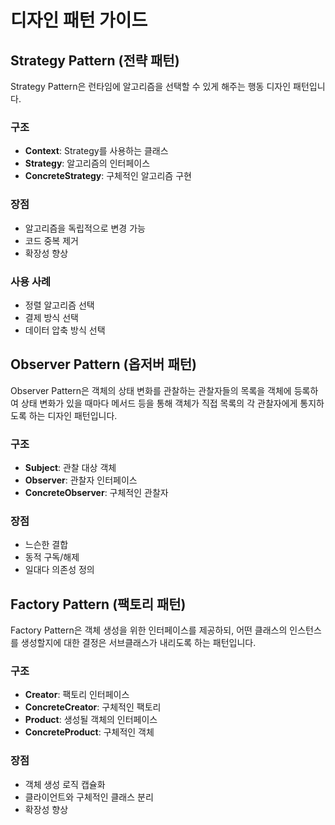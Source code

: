 # 디자인 패턴 가이드

## Strategy Pattern (전략 패턴)

Strategy Pattern은 런타임에 알고리즘을 선택할 수 있게 해주는 행동 디자인 패턴입니다.

### 구조
- **Context**: Strategy를 사용하는 클래스
- **Strategy**: 알고리즘의 인터페이스
- **ConcreteStrategy**: 구체적인 알고리즘 구현

### 장점
- 알고리즘을 독립적으로 변경 가능
- 코드 중복 제거
- 확장성 향상

### 사용 사례
- 정렬 알고리즘 선택
- 결제 방식 선택
- 데이터 압축 방식 선택

## Observer Pattern (옵저버 패턴)

Observer Pattern은 객체의 상태 변화를 관찰하는 관찰자들의 목록을 객체에 등록하여 상태 변화가 있을 때마다 메서드 등을 통해 객체가 직접 목록의 각 관찰자에게 통지하도록 하는 디자인 패턴입니다.

### 구조
- **Subject**: 관찰 대상 객체
- **Observer**: 관찰자 인터페이스
- **ConcreteObserver**: 구체적인 관찰자

### 장점
- 느슨한 결합
- 동적 구독/해제
- 일대다 의존성 정의

## Factory Pattern (팩토리 패턴)

Factory Pattern은 객체 생성을 위한 인터페이스를 제공하되, 어떤 클래스의 인스턴스를 생성할지에 대한 결정은 서브클래스가 내리도록 하는 패턴입니다.

### 구조
- **Creator**: 팩토리 인터페이스
- **ConcreteCreator**: 구체적인 팩토리
- **Product**: 생성될 객체의 인터페이스
- **ConcreteProduct**: 구체적인 객체

### 장점
- 객체 생성 로직 캡슐화
- 클라이언트와 구체적인 클래스 분리
- 확장성 향상

